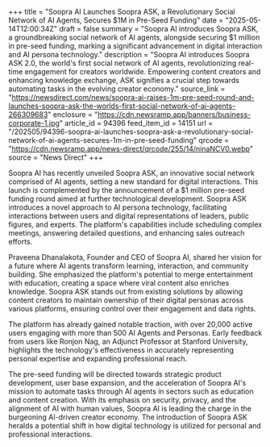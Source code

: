 +++
title = "Soopra AI Launches Soopra ASK, a Revolutionary Social Network of AI Agents, Secures $1M in Pre-Seed Funding"
date = "2025-05-14T12:00:34Z"
draft = false
summary = "Soopra AI introduces Soopra ASK, a groundbreaking social network of AI agents, alongside securing $1 million in pre-seed funding, marking a significant advancement in digital interaction and AI persona technology."
description = "Soopra AI introduces Soopra ASK 2.0, the world's first social network of AI agents, revolutionizing real-time engagement for creators worldwide. Empowering content creators and enhancing knowledge exchange, ASK signifies a crucial step towards automating tasks in the evolving creator economy."
source_link = "https://newsdirect.com/news/soopra-ai-raises-1m-pre-seed-round-and-launches-soopra-ask-the-worlds-first-social-network-of-ai-agents-266309683"
enclosure = "https://cdn.newsramp.app/banners/business-corporate-1.jpg"
article_id = 94396
feed_item_id = 14151
url = "/202505/94396-soopra-ai-launches-soopra-ask-a-revolutionary-social-network-of-ai-agents-secures-1m-in-pre-seed-funding"
qrcode = "https://cdn.newsramp.app/news-direct/qrcode/255/14/ninaNCV0.webp"
source = "News Direct"
+++

<p>Soopra AI has recently unveiled Soopra ASK, an innovative social network comprised of AI agents, setting a new standard for digital interactions. This launch is complemented by the announcement of a $1 million pre-seed funding round aimed at further technological development. Soopra ASK introduces a novel approach to AI persona technology, facilitating interactions between users and digital representations of leaders, public figures, and experts. The platform's capabilities include scheduling complex meetings, answering detailed questions, and enhancing sales outreach efforts.</p><p>Praveena Dhanalakota, Founder and CEO of Soopra AI, shared her vision for a future where AI agents transform learning, interaction, and community building. She emphasized the platform's potential to merge entertainment with education, creating a space where viral content also enriches knowledge. Soopra ASK stands out from existing solutions by allowing content creators to maintain ownership of their digital personas across various platforms, ensuring control over their engagement and data rights.</p><p>The platform has already gained notable traction, with over 20,000 active users engaging with more than 500 AI Agents and Personas. Early feedback from users like Ronjon Nag, an Adjunct Professor at Stanford University, highlights the technology's effectiveness in accurately representing personal expertise and expanding professional reach.</p><p>The pre-seed funding will be directed towards strategic product development, user base expansion, and the acceleration of Soopra AI's mission to automate tasks through AI agents in sectors such as education and content creation. With its emphasis on security, privacy, and the alignment of AI with human values, Soopra AI is leading the charge in the burgeoning AI-driven creator economy. The introduction of Soopra ASK heralds a potential shift in how digital technology is utilized for personal and professional interactions.</p>
